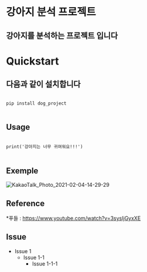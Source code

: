 강아지 분석 프로젝트
================
강아지를 분석하는 프로젝트 입니다
-------------------------

Quickstart
==========
다음과 같이 설치합니다
-----------------
<pre>
<code>
pip install dog_project
</code>
</pre>

## Usage
<pre>
<code>
print('강아지는 너무 귀여워요!!!')
</code>
</pre>

## Exemple
![KakaoTalk_Photo_2021-02-04-14-29-29](https://user-images.githubusercontent.com/78460413/106849119-7de34880-66f5-11eb-981e-570cbd05976c.jpeg)

## Reference

*푸들 : <https://www.youtube.com/watch?v=3sysIjGyxXE>


## Issue
- Issue 1
  - Issue 1-1
    - Issue 1-1-1
